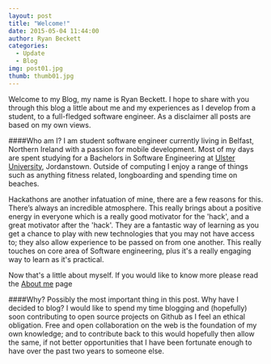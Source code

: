 ```yaml
---
layout: post
title: "Welcome!"
date: 2015-05-04 11:44:00
author: Ryan Beckett
categories:
  - Update
  - Blog
img: post01.jpg
thumb: thumb01.jpg
---
```


Welcome to my Blog, my name is Ryan Beckett. I hope to share with you through this blog a little about me and my experiences as I develop from a student, to a full-fledged software engineer. As a disclaimer all posts are based on my own views.
<!--more-->

####Who am I?
I am student software engineer currently living in Belfast, Northern Ireland with a passion for mobile development.
Most of my days are spent studying for a Bachelors in Software Engineering at [Ulster University][Ulster], Jordanstown. Outside of computing I enjoy a range of things such as anything fitness related, longboarding and spending time on beaches.

Hackathons are another infatuation of mine, there are a few reasons for this. There’s always an incredible atmosphere. This really brings about a positive energy in everyone which is a really good motivator for the 'hack', and a great motivator after the 'hack'. They are a fantastic way of learning as you get a chance to play with new technologies that you may not have access to; they also allow experience to be passed on from one another. This really touches on core area of Software engineering, plus it's a really engaging way to learn as it's practical.

Now that's a little about myself. If you would like to know more please read the [About me][aboutme] page

####Why?
Possibly the most important thing in this post. Why have I decided to blog?
I would like to spend my time blogging and (hopefully) soon contributing to open source projects on Github as I feel an ethical obligation. Free and open collaboration on the web is the foundation of my own knowledge; and to contribute back to this would hopefully then allow the same, if not better opportunities that I have been fortunate enough to have over the past two years to someone else.


[aboutme]: /about/
[Ulster]: http://www.ulster.ac.uk
[hampden]: https://github.com/jekyll/jekyll
